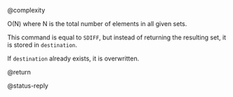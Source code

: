 @complexity

O(N) where N is the total number of elements in all given sets.

This command is equal to `SDIFF`, but instead of returning the resulting set,
it is stored in `destination`.

If `destination` already exists, it is overwritten.

@return

@status-reply


